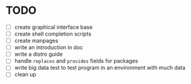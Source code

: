 # TODO

- [ ] create graphical interface base
- [ ] create shell completion scripts
- [ ] create manpages
- [ ] write an introduction in doc
- [ ] write a distro guide
- [ ] handle `replaces` and `provides` fields for packages
- [ ] write big data test to test program in an environment with much data
- [ ] clean up

